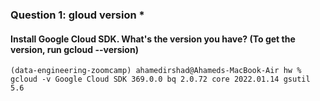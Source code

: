 ### Question 1: gloud version *
#### Install Google Cloud SDK. What's the version you have? (To get the version, run gcloud --version)

`(data-engineering-zoomcamp) ahamedirshad@Ahameds-MacBook-Air hw % gcloud -v
  Google Cloud SDK 369.0.0
  bq 2.0.72
  core 2022.01.14
  gsutil 5.6`
